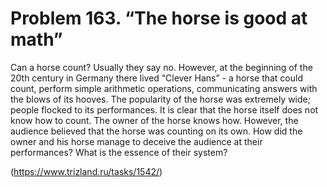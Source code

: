 # Problem 163. “The horse is good at math”

Can a horse count? Usually they say no. However, at the beginning of the 20th century in Germany there lived “Clever Hans” - a horse that could count, perform simple arithmetic operations, communicating answers with the blows of its hooves. The popularity of the horse was extremely wide; people flocked to its performances. It is clear that the horse itself does not know how to count. The owner of the horse knows how. However, the audience believed that the horse was counting on its own. How did the owner and his horse manage to deceive the audience at their performances? What is the essence of their system?

(https://www.trizland.ru/tasks/1542/)